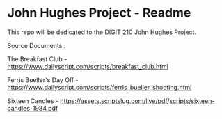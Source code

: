 # John Hughes Project - Readme
This repo will be dedicated to the DIGIT 210 John Hughes Project.

Source Documents : 

The Breakfast Club - https://www.dailyscript.com/scripts/breakfast_club.html

Ferris Bueller's Day Off - https://www.dailyscript.com/scripts/ferris_bueller_shooting.html

Sixteen Candles - https://assets.scriptslug.com/live/pdf/scripts/sixteen-candles-1984.pdf

